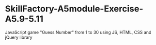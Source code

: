 # SkillFactory-A5module-Exercise-A5.9-5.11
JavaScript game "Guess Number" from 1 to 30
using JS, HTML, CSS and jQuery library
